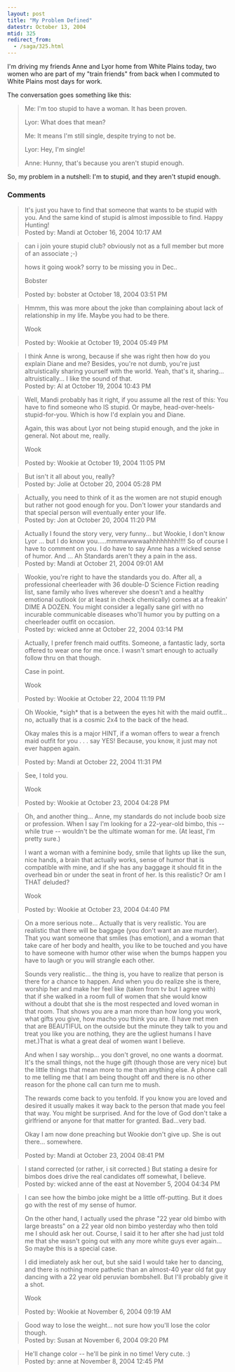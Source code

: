 ```yaml
---
layout: post
title: "My Problem Defined"
datestr: October 13, 2004
mtid: 325
redirect_from:
  - /saga/325.html
---
```


I'm driving my friends Anne and Lyor home from White Plains today, two women who are part of my "train friends" from back when I commuted to White Plains most days for work.

The conversation goes something like this:

> Me: I'm too stupid to have a woman.  It has been proven.
>
> Lyor: What does that mean?
>
> Me: It means I'm still single, despite trying to not be.
>
> Lyor: Hey, I'm single!
>
> Anne: Hunny, that's because you aren't stupid enough.

So, my problem in a nutshell: I'm to stupid, and they aren't stupid enough.

### Comments

<blockquote>
It's just you have to find that someone that wants to be stupid with you. And the same kind of stupid is almost impossible to find.  Happy Hunting!
<div class="comment-meta">Posted by: Mandi at October 16, 2004 10:17 AM</div> </blockquote>

<blockquote>
can i join youre stupid club? obviously not as a full member but more of an associate ;-)

hows it going wook? sorry to be missing you in Dec..

Bobster
<div class="comment-meta">Posted by: bobster at October 18, 2004 03:51 PM</div> </blockquote>

<blockquote>
Hmmm, this was more about the joke than complaining about lack of relationship in my life.  Maybe you had to be there.

Wook
<div class="comment-meta">Posted by: Wookie at October 19, 2004 05:49 PM</div> </blockquote>

<blockquote>
I think Anne is wrong, because if she was right then how do you explain Diane and me?  Besides, you're not dumb, you're just altruistically sharing yourself with the world.  Yeah, that's it, sharing... altruistically... I like the sound of that.
<div class="comment-meta">Posted by: Al at October 19, 2004 10:43 PM</div> </blockquote>

<blockquote>
Well, Mandi probably has it right, if you assume all the rest of this: You have to find someone who IS stupid.  Or maybe, head-over-heels-stupid-for-you.  Which is how I'd explain you and Diane.

Again, this was about Lyor not being stupid enough, and the joke in general.  Not about me, really.

Wook
<div class="comment-meta">Posted by: Wookie at October 19, 2004 11:05 PM</div> </blockquote>

<blockquote>
But isn't it all about you, really?
<div class="comment-meta">Posted by: Jolie at October 20, 2004 05:28 PM</div> </blockquote>

<blockquote>
Actually, you need to think of it as the women are not stupid enough but rather not good enough for you.  Don't lower your standards and that special person will eventually enter your life.
<div class="comment-meta">Posted by: Jon at October 20, 2004 11:20 PM</div> </blockquote>

<blockquote>
Actually I found the story very, very funny... but Wookie, I don't know Lyor ...  but I do know you.....mmmwwwwaahhhhhhhh!!!! So of course I have to comment on you.  I do have to say Anne has a wicked sense of humor.  And ... Ah Standards aren't they a pain in the ass.
<div class="comment-meta">Posted by: Mandi at October 21, 2004 09:01 AM</div> </blockquote>

<blockquote>
Wookie, you're right to have the standards you do. After all, a professional cheerleader with 36 double-D Science Fiction reading list, sane family who lives wherever she doesn't and a healthy emotional outlook (or at least in check chemically) comes at a freakin' DIME A DOZEN. You might consider a legally sane girl with no incurable communicable diseases who'll humor you by putting on a cheerleader outfit on occasion.
<div class="comment-meta">Posted by: wicked anne at October 22, 2004 03:14 PM</div> </blockquote>

<blockquote>
Actually, I prefer french maid outfits.  Someone, a fantastic lady, sorta offered to wear one for me once.  I wasn't smart enough to actually follow thru on that though.

Case in point.

Wook
<div class="comment-meta">Posted by: Wookie at October 22, 2004 11:19 PM</div> </blockquote>

<blockquote>
Oh Wookie, *sigh* that is a between the eyes hit with the maid outfit... no, actually that is a cosmic 2x4 to the back of the head. 

Okay males this is a major HINT, if a woman offers to wear a french maid outfit for you . . . say YES! Because, you know, it just may not ever happen again. 
<div class="comment-meta">Posted by: Mandi at October 22, 2004 11:31 PM</div> </blockquote>

<blockquote>
See, I told you.

Wook
<div class="comment-meta">Posted by: Wookie at October 23, 2004 04:28 PM</div> </blockquote>

<blockquote>
Oh, and another thing...  Anne, my standards do not include boob size or profession.  When I say I'm looking for a 22-year-old bimbo, this -- while true -- wouldn't be the ultimate woman for me.  (At least, I'm pretty sure.)

I want a woman with a feminine body, smile that lights up like the sun, nice hands, a brain that actually works, sense of humor that is compatible with mine, and if she has any baggage it should fit in the overhead bin or under the seat in front of her.  Is this realistic?  Or am I THAT deluded? 

Wook<br />

<div class="comment-meta">Posted by: Wookie at October 23, 2004 04:40 PM</div> </blockquote>

<blockquote>
On a more serious note...  Actually that is very realistic.  You are realistic that there will be baggage (you don't want an axe murder).  That you want someone that smiles (has emotion), and a woman that take care of her body and health, you like to be touched and you have to have someone with humor other wise when the bumps happen you have to laugh or you will strangle each other. 

Sounds very realistic... the thing is, you have to realize that person is there for a chance to happen. And when you do realize she is there, worship her and make her feel like (taken from tv but I agree with) that if she walked in a room full of women that she would know without a doubt that she is the most respected and loved woman in that room. That shows you are a man more than how long you work, what gifts you give, how macho you think you are. (I have met men that are BEAUTIFUL on the outside but the minute they talk to you and treat you like you are nothing, they are the ugliest humans I have met.)That is what a great deal of women want I believe. 

And when I say worship... you don't grovel, no one wants a doormat. It's the small things, not the huge gift (though those are very nice) but the little things that mean more to me than anything else. A phone call to me telling me that I am being thought off and there is no other reason for the phone call can turn me to mush. 

 The rewards come back to you tenfold. If you know you are loved and desired it usually makes it way back to the person that made you feel that way. You might be surprised. And for the love of God don't take a girlfriend or anyone for that matter for granted. Bad...very bad.

Okay I am now done preaching but Wookie don't give up.  She is out there... somewhere.
<div class="comment-meta">Posted by: Mandi at October 23, 2004 08:41 PM</div> </blockquote>

<blockquote>
I stand corrected (or rather, i sit corrected.) But stating a desire for bimbos does drive the real candidates off somewhat, I believe. 
<div class="comment-meta">Posted by: wicked anne of the east at November  5, 2004 04:34 PM</div> </blockquote>

<blockquote>
I can see how the bimbo joke might be a little off-putting.  But it does go with the rest of my sense of humor.

On the other hand, I actually used the phrase "22 year old bimbo with large breasts" on a 22 year old non bimbo yesterday who then told me I should ask her out.  Course, I said it to her after she had just told me that she wasn't going out with any more white guys ever again...  So maybe this is a special case.

I did imediately ask her out, but she said I would take her to dancing, and there is nothing more pathetic than an almost-40 year old fat guy dancing with a 22 year old peruvian bombshell.  But I'll probably give it a shot.

Wook
<div class="comment-meta">Posted by: Wookie at November  6, 2004 09:19 AM</div> </blockquote>

<blockquote>
Good way to lose the weight... not sure how you'll lose the color though.
<div class="comment-meta">Posted by: Susan at November  6, 2004 09:20 PM</div> </blockquote>

<blockquote>
He'll change color -- he'll be pink in no time! Very cute. :)
<div class="comment-meta">Posted by: anne at November  8, 2004 12:45 PM</div> </blockquote>

